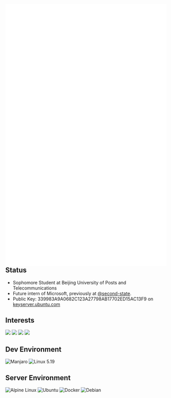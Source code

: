 <img align='left' src='github-metrics.svg'>

## Status

- Sophomore Student at Beijing University of Posts and Telecommunications
- Future intern of Microsoft, previously at [@second-state](https://github.com/second-state).
- Public Key: 339983A9A0682C123A27798AB17702ED15AC13F9 on [keyserver.ubuntu.com](https://keyserver.ubuntu.com/pks/lookup?search=0x339983a9a0682c123a27798ab17702ed15ac13f9&fingerprint=on&op=index)

## Interests

<img src="https://webassembly.org/favicon.ico" height="32px"> <img src="https://www.kernel.org/theme/images/logos/favicon.png" height="32px"> <img src="https://www.rust-lang.org/static/images/ferris.gif" height="32px"> <img src="https://ebpf.io/icons-ed4fe493d9e56a7432b914bd83d06e8a/favicon.ico" height="32px">

## Dev Environment

![Manjaro](https://img.shields.io/badge/-Manjaro-black?style=for-the-badge&logo=manjaro) ![Linux 5.19](https://img.shields.io/badge/-Linux%205.19-black?style=for-the-badge&logo=linux)

## Server Environment

![Alpine Linux](https://img.shields.io/badge/-Alpine%20Linux-black?style=for-the-badge&logo=alpinelinux) ![Ubuntu](https://img.shields.io/badge/-Ubuntu-black?style=for-the-badge&logo=ubuntu) ![Docker](https://img.shields.io/badge/-Docker-black?style=for-the-badge&logo=docker) ![Debian](https://img.shields.io/badge/-Debian-black?style=for-the-badge&logo=debian)
